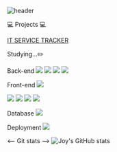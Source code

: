![header](https://capsule-render.vercel.app/api?type=soft&color=auto&height=200&section=header&text=Joy%20Baek&fontSize=90)

💻 Projects 💻

<a href="https://github.com/juwoo100/IT-SERVICE-TRACKER">IT SERVICE TRACKER</a>

<div>
<p>Studying...✏️</p>
  
  Back-end
  <img src="https://img.shields.io/badge/C++-00599C?style=for-the-badge&logo=c++&logoColor=white"/>
  <img src="https://img.shields.io/badge/Python-3776AB?style=for-the-badge&logo=python&logoColor=white"/>
  <img src="https://img.shields.io/badge/JavaScript-F7DF1E?style=for-the-badge&logo=javascript&logoColor=black"/>
  <img src="https://img.shields.io/badge/Node.js-43853D?style=for-the-badge&logo=node.js&logoColor=white"/>
  
  Front-end
  <img src="https://img.shields.io/badge/TailwindCSS-06B6D4?style=for-the-badge&logo=tailwindcss&logoColor=white"/>
  
  <img src="https://img.shields.io/badge/이름-색상코드?style=for-the-badge&logo=로고명&logoColor=로고색"/>
  <img src="https://img.shields.io/badge/이름-색상코드?style=for-the-badge=로고명&logoColor=로고색"/>
  <img src="https://img.shields.io/badge/이름-색상코드?style=for-the-badge&logo=로고명&logoColor=로고색"/>
  <img src="https://img.shields.io/badge/HTML5-E34F26?style=for-the-badge&logo=html5&logoColor=white"/>
  
  Database
  <img src="https://img.shields.io/badge/MongoDB-47A248?style=for-the-badge&logo=mongodb&logoColor=white"/>
  
  Deployment
  <img src="https://img.shields.io/badge/Vercel-000000?style=for-the-badge&logo=vercel&logoColor=white"/>
</div>

<-- Git stats -->
![Joy's GitHub stats](https://github-readme-stats.vercel.app/api?username=Joy&theme=dvue&show_icons=true)

